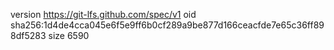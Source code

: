 version https://git-lfs.github.com/spec/v1
oid sha256:1d4de4cca045e6f5e9ff6b0cf289a9be877d166ceacfde7e65c36ff898df5283
size 6590
